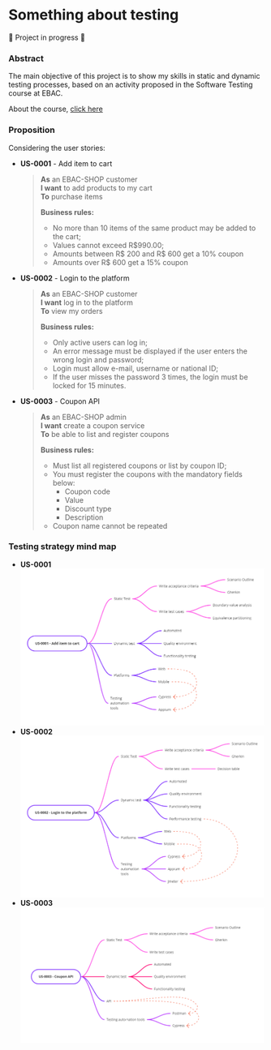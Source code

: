 # Something about testing 
:construction: Project in progress :construction:

### Abstract
The main objective of this project is to show my skills in static and dynamic testing processes, based on an activity proposed in the Software Testing course at EBAC.

About the course, [click here](https://ebaconline.com.br/qualidade-de-software)

### Proposition

Considering the user stories: 
- **US-0001** - Add item to cart <br>
  > **As** an EBAC-SHOP customer <br>
   **I want** to add products to my cart <br> 
   **To** purchase items <br>
  > 
  > **Business rules:** 
  > + No more than 10 items of the same product may be added to the cart;
  > + Values cannot exceed R$990.00;
  > + Amounts between R$ 200 and R$ 600 get a 10% coupon 
  > + Amounts over R$ 600 get a 15% coupon
 
- **US-0002** - Login to the platform <br>
  > **As** an EBAC-SHOP customer <br>
   **I want** log in to the platform <br> 
   **To** view my orders <br>
  > 
  > **Business rules:** 
  > + Only active users can log in;
  > + An error message must be displayed if the user enters the wrong login and password;
  > + Login must allow e-mail, username or national ID; 
  > + If the user misses the password 3 times, the login must be locked for 15 minutes.
   
- **US-0003** - Coupon API <br>
  > **As** an EBAC-SHOP admin <br>
   **I want** create a coupon service <br> 
   **To** be able to list and register coupons <br>
  > 
  > **Business rules:** 
  > + Must list all registered coupons or list by coupon ID;
  > + You must register the coupons with the mandatory fields below:
  >   * Coupon code
  >   * Value
  >   * Discount type
  >   * Description
  > + Coupon name cannot be repeated 

### Testing strategy mind map
- **US-0001** <br>
  ![US-0001](img_readme/US-0001.png)
- **US-0002** <br>
  ![US-0002](img_readme/US-0002.png)
- **US-0003** <br>
  ![US-0003](img_readme/US-0003.png)
